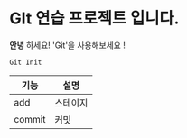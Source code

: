 # GIt 연습 프로젝트 입니다.
**안녕** 하세요!
'Git'을 사용해보세요 !

```
Git Init
```

|기능|설명|
|---|---|
|add|스테이지|
|commit|커밋|
